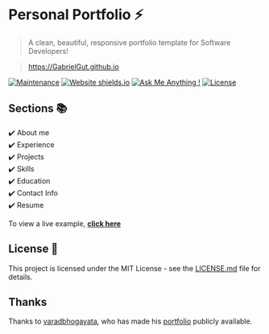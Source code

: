 # Personal Portfolio ⚡️ 
> A clean, beautiful, responsive portfolio template for Software Developers!

> https://GabrielGut.github.io

[![Maintenance](https://img.shields.io/badge/maintained-yes-green.svg)](https://github.com/javiferfer/javiferfer.github.io/commits/master)
[![Website shields.io](https://img.shields.io/badge/website-up-yellow)](http://javiferfer.github.io/)
[![Ask Me Anything !](https://img.shields.io/badge/ask%20me-linkedin-1abc9c.svg)](https://www.linkedin.com/in/javier-fern%C3%A1ndez-fern%C3%A1ndez-b91684b6/)
[![License](http://img.shields.io/:license-mit-blue.svg?style=flat-square)](http://badges.mit-license.org)

## Sections 📚
✔️ About me\
✔️ Experience\
✔️ Projects \
✔️ Skills \
✔️ Education\
✔️ Contact Info\
✔️ Resume

To view a live example, **[click here](https://GabrielGut.github.io/)**

## License 📄
This project is licensed under the MIT License - see the [LICENSE.md](./LICENSE) file for details.

## Thanks
Thanks to [varadbhogayata](https://github.com/varadbhogayata), who has made his [portfolio](https://github.com/varadbhogayata/varadbhogayata.github.io) publicly available.
